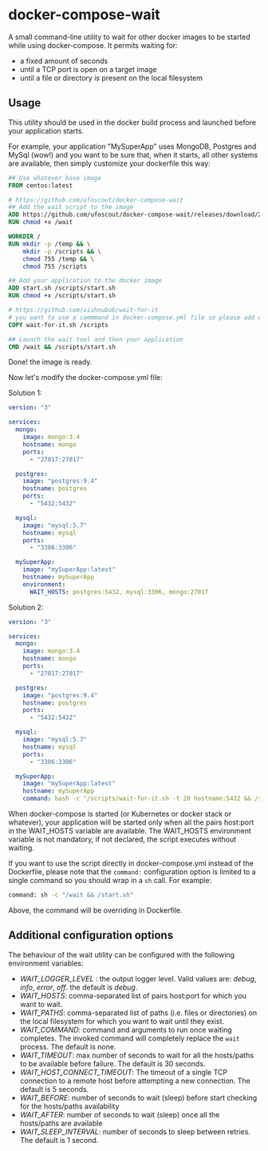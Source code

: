 # docker-compose-wait

A small command-line utility to wait for other docker images to be started while using docker-compose.
It permits waiting for:
- a fixed amount of seconds
- until a TCP port is open on a target image
- until a file or directory is present on the local filesystem

## Usage

This utility should be used in the docker build process and launched before your application starts.

For example, your application "MySuperApp" uses MongoDB, Postgres and MySql (wow!) and you want to be sure that, when it starts, all other systems are available, then simply customize your dockerfile this way:
```dockerfile
## Use whatever base image
FROM centos:latest

# https://github.com/ufoscout/docker-compose-wait
## Add the wait script to the image
ADD https://github.com/ufoscout/docker-compose-wait/releases/download/2.10.0/wait /wait
RUN chmod +x /wait

WORKDIR /
RUN mkdir -p /temp && \
    mkdir -p /scripts && \
    chmod 755 /temp && \
    chmod 755 /scripts

## Add your application to the docker image
ADD start.sh /scripts/start.sh
RUN chmod +x /scripts/start.sh

# https://github.com/vishnubob/wait-for-it
# you want to use a commmand in docker-compose.yml file so please add wait-for-it.sh file
COPY wait-for-it.sh /scripts

## Launch the wait tool and then your application
CMD /wait && /scripts/start.sh
```
Done! the image is ready.

Now let's modify the docker-compose.yml file:

Solution 1: 
```yml
version: "3"

services:
  mongo:
    image: mongo:3.4
    hostname: mongo
    ports:
      - "27017:27017"

  postgres:
    image: "postgres:9.4"
    hostname: postgres
    ports:
      - "5432:5432"

  mysql:
    image: "mysql:5.7"
    hostname: mysql
    ports:
      - "3306:3306"

  mySuperApp:
    image: "mySuperApp:latest"
    hostname: mySuperApp
    environment:
      WAIT_HOSTS: postgres:5432, mysql:3306, mongo:27017
```
Solution 2:
```yml
version: "3"

services:
  mongo:
    image: mongo:3.4
    hostname: mongo
    ports:
      - "27017:27017"

  postgres:
    image: "postgres:9.4"
    hostname: postgres
    ports:
      - "5432:5432"

  mysql:
    image: "mysql:5.7"
    hostname: mysql
    ports:
      - "3306:3306"

  mySuperApp:
    image: "mySuperApp:latest"
    hostname: mySuperApp
    command: bash -c "/scripts/wait-for-it.sh -t 20 hostname:5432 && /scripts/wait-for-it.sh -t 20 mysql:3306 && java -jar /kafka-websocket-producer-0.0.1.jar"
```
When docker-compose is started (or Kubernetes or docker stack or whatever), your application will be started only when all the pairs host:port in the WAIT_HOSTS variable are available.
The WAIT_HOSTS environment variable is not mandatory, if not declared, the script executes without waiting.

If you want to use the script directly in docker-compose.yml instead of the Dockerfile, please note that the `command:` configuration option is limited to a single command so you should wrap in a `sh` call. For example:

```bash
command: sh -c "/wait && /start.sh"
```
Above, the command will be overriding in Dockerfile.

## Additional configuration options

The behaviour of the wait utility can be configured with the following environment variables:

- _WAIT_LOGGER_LEVEL_ : the output logger level. Valid values are: _debug_, _info_, _error_, _off_. the default is _debug_.
- _WAIT_HOSTS_: comma-separated list of pairs host:port for which you want to wait.
- _WAIT_PATHS_: comma-separated list of paths (i.e. files or directories) on the local filesystem for which you want to wait until they exist.
- _WAIT_COMMAND_: command and arguments to run once waiting completes. The invoked command will completely replace the `wait` process. The default is none.
- _WAIT_TIMEOUT_: max number of seconds to wait for all the hosts/paths to be available before failure. The default is 30 seconds.
- _WAIT_HOST_CONNECT_TIMEOUT_: The timeout of a single TCP connection to a remote host before attempting a new connection. The default is 5 seconds.
- _WAIT_BEFORE_: number of seconds to wait (sleep) before start checking for the hosts/paths availability
- _WAIT_AFTER_: number of seconds to wait (sleep) once all the hosts/paths are available
- _WAIT_SLEEP_INTERVAL_: number of seconds to sleep between retries. The default is 1 second.
